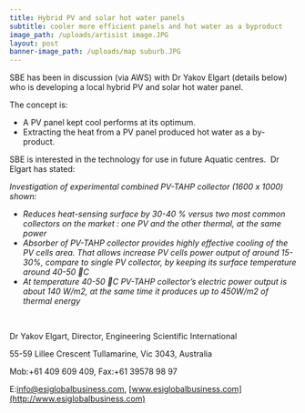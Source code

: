 ```yaml
---
title: Hybrid PV and solar hot water panels
subtitle: cooler more efficient panels and hot water as a byproduct
image_path: /uploads/artisist image.JPG
layout: post
banner-image_path: /uploads/map suburb.JPG
---
```



SBE has been in discussion (via AWS) with Dr Yakov Elgart (details below) who is developing a local hybrid PV and solar hot water panel.

The concept is:

* A PV panel kept cool performs at its optimum.
* Extracting the heat from a PV panel produced hot water as a by-product.

SBE is interested in the technology for use in future Aquatic centres.&nbsp; Dr Elgart has stated:

*Investigation of experimental combined PV-TAHP collector (1600 x 1000) shown:*

* *Reduces heat-sensing surface by 30-40 % versus two most common collectors on the market : one PV and the other thermal, at the same power*
* *Absorber of PV-TAHP collector provides highly effective cooling of the PV cells area. That allows increase PV cells power output of around 15-30%, compare to single PV collector, by keeping its surface temperature around 40-50 C*
* *At temperature 40-50 C PV-TAHP collector’s electric power output is about 140 W/m2, at the same time it produces up to 450W/m2 of thermal energy*

&nbsp;

Dr Yakov Elgart, Director, Engineering Scientific International

55-59 Lillee Crescent Tullamarine, Vic 3043, Australia

Mob:+61 409 609 409, Fax:+61 39578 98 97

E:info@esiglobalbusiness.com, [www.esiglobalbusiness.com](http://www.esiglobalbusiness.com)